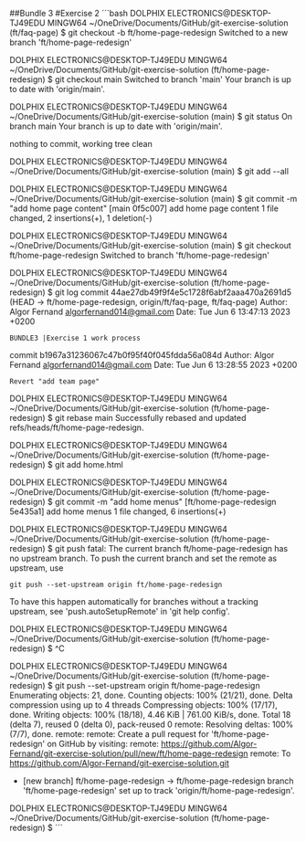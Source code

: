 ##Bundle 3
#Exercise 2
´´´bash
DOLPHIX ELECTRONICS@DESKTOP-TJ49EDU MINGW64 ~/OneDrive/Documents/GitHub/git-exercise-solution (ft/faq-page)
$ git checkout -b  ft/home-page-redesign
Switched to a new branch 'ft/home-page-redesign'

DOLPHIX ELECTRONICS@DESKTOP-TJ49EDU MINGW64 ~/OneDrive/Documents/GitHub/git-exercise-solution (ft/home-page-redesign)
$ git checkout main
Switched to branch 'main'
Your branch is up to date with 'origin/main'.

DOLPHIX ELECTRONICS@DESKTOP-TJ49EDU MINGW64 ~/OneDrive/Documents/GitHub/git-exercise-solution (main)
$ git status
On branch main
Your branch is up to date with 'origin/main'.

nothing to commit, working tree clean

DOLPHIX ELECTRONICS@DESKTOP-TJ49EDU MINGW64 ~/OneDrive/Documents/GitHub/git-exercise-solution (main)
$ git add --all

DOLPHIX ELECTRONICS@DESKTOP-TJ49EDU MINGW64 ~/OneDrive/Documents/GitHub/git-exercise-solution (main)
$ git commit -m "add  home page content"
[main 0f5c007] add  home page content
 1 file changed, 2 insertions(+), 1 deletion(-)

DOLPHIX ELECTRONICS@DESKTOP-TJ49EDU MINGW64 ~/OneDrive/Documents/GitHub/git-exercise-solution (main)
$ git checkout ft/home-page-redesign
Switched to branch 'ft/home-page-redesign'

DOLPHIX ELECTRONICS@DESKTOP-TJ49EDU MINGW64 ~/OneDrive/Documents/GitHub/git-exercise-solution (ft/home-page-redesign)
$ git log
commit 44ae27db49f9f4e5c1728f6abf2aaa470a2691d5 (HEAD -> ft/home-page-redesign, origin/ft/faq-page, ft/faq-page)
Author: Algor Fernand <algorfernand014@gmail.com>
Date:   Tue Jun 6 13:47:13 2023 +0200

    BUNDLE3 |Exercise 1 work process

commit b1967a31236067c47b0f95f40f045fdda56a084d
Author: Algor Fernand <algorfernand014@gmail.com>
Date:   Tue Jun 6 13:28:55 2023 +0200

    Revert "add team page"

DOLPHIX ELECTRONICS@DESKTOP-TJ49EDU MINGW64 ~/OneDrive/Documents/GitHub/git-exercise-solution (ft/home-page-redesign)
$ git rebase main
Successfully rebased and updated refs/heads/ft/home-page-redesign.

DOLPHIX ELECTRONICS@DESKTOP-TJ49EDU MINGW64 ~/OneDrive/Documents/GitHub/git-exercise-solution (ft/home-page-redesign)
$ git add home.html

DOLPHIX ELECTRONICS@DESKTOP-TJ49EDU MINGW64 ~/OneDrive/Documents/GitHub/git-exercise-solution (ft/home-page-redesign)
$ git commit -m "add home menus"
[ft/home-page-redesign 5e435a1] add home menus
 1 file changed, 6 insertions(+)

DOLPHIX ELECTRONICS@DESKTOP-TJ49EDU MINGW64 ~/OneDrive/Documents/GitHub/git-exercise-solution (ft/home-page-redesign)
$ git push
fatal: The current branch ft/home-page-redesign has no upstream branch.
To push the current branch and set the remote as upstream, use

    git push --set-upstream origin ft/home-page-redesign

To have this happen automatically for branches without a tracking
upstream, see 'push.autoSetupRemote' in 'git help config'.


DOLPHIX ELECTRONICS@DESKTOP-TJ49EDU MINGW64 ~/OneDrive/Documents/GitHub/git-exercise-solution (ft/home-page-redesign)
$ ^C

DOLPHIX ELECTRONICS@DESKTOP-TJ49EDU MINGW64 ~/OneDrive/Documents/GitHub/git-exercise-solution (ft/home-page-redesign)
$     git push --set-upstream origin ft/home-page-redesign
Enumerating objects: 21, done.
Counting objects: 100% (21/21), done.
Delta compression using up to 4 threads
Compressing objects: 100% (17/17), done.
Writing objects: 100% (18/18), 4.46 KiB | 761.00 KiB/s, done.
Total 18 (delta 7), reused 0 (delta 0), pack-reused 0
remote: Resolving deltas: 100% (7/7), done.
remote: 
remote: Create a pull request for 'ft/home-page-redesign' on GitHub by visiting:
remote:      https://github.com/Algor-Fernand/git-exercise-solution/pull/new/ft/home-page-redesign
remote:
To https://github.com/Algor-Fernand/git-exercise-solution.git
 * [new branch]      ft/home-page-redesign -> ft/home-page-redesign
branch 'ft/home-page-redesign' set up to track 'origin/ft/home-page-redesign'.

DOLPHIX ELECTRONICS@DESKTOP-TJ49EDU MINGW64 ~/OneDrive/Documents/GitHub/git-exercise-solution (ft/home-page-redesign)
$
´´´